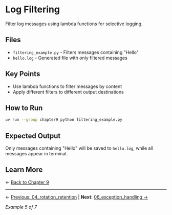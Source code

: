 # Log Filtering

Filter log messages using lambda functions for selective logging.

## Files

- `filtering_example.py` - Filters messages containing "Hello"
- `hello.log` - Generated file with only filtered messages

## Key Points

- Use lambda functions to filter messages by content
- Apply different filters to different output destinations

## How to Run

```bash
uv run --group chapter9 python filtering_example.py
```

## Expected Output

Only messages containing "Hello" will be saved to `hello.log`, while all messages appear in terminal.

## Learn More

← [Back to Chapter 9](../README.md)

---

← [Previous: 04_rotation_retention](../04_rotation_retention/README.md) | **Next:** [06_exception_handling →](../06_exception_handling/README.md)

*Example 5 of 7*